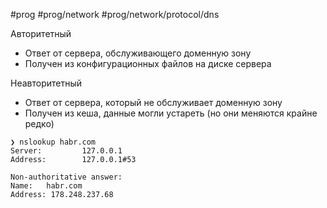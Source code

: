 #prog #prog/network #prog/network/protocol/dns

Авторитетный
- Ответ от сервера, обслуживающего доменную зону
- Получен из конфигурационных файлов на диске сервера

Неавторитетный
- Ответ от сервера, который не обслуживает доменную зону
- Получен из кеша, данные могли устареть (но они меняются крайне редко)

```
❯ nslookup habr.com
Server:         127.0.0.1
Address:        127.0.0.1#53

Non-authoritative answer:
Name:   habr.com
Address: 178.248.237.68
```

